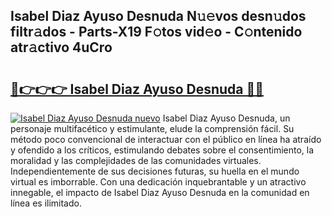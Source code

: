 ## Isabel Diaz Ayuso Desnuda N𝚞𝚎vos desn𝚞dos filtr𝚊dos - Parts-X19 F𝚘tos vid𝚎o - C𝚘ntenido atr𝚊ctivo 4uCro

# <h2><a href="http://mb0r09.tromn.icu/?c=Isabel+Diaz+Ayuso+Desnuda">🔗👉👉👉 Isabel Diaz Ayuso Desnuda 🔗🔗</a></h2>

[![Isabel Diaz Ayuso Desnuda nuevo](https://i.imgur.com/pEAQMta.gif)](http://mb0r09.tromn.icu/?c=Isabel+Diaz+Ayuso+Desnuda)
Isabel Diaz Ayuso Desnuda, un personaje multifacético y estimulante, elude la comprensión fácil. Su método poco convencional de interactuar con el público en línea ha atraído y ofendido a los críticos, estimulando debates sobre el consentimiento, la moralidad y las complejidades de las comunidades virtuales. Independientemente de sus decisiones futuras, su huella en el mundo virtual es imborrable. Con una dedicación inquebrantable y un atractivo innegable, el impacto de Isabel Diaz Ayuso Desnuda en la comunidad en línea es ilimitado.
